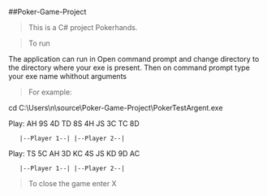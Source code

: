 ##Poker-Game-Project


>This is a C# project Pokerhands.

>To run

The application can run in  Open command prompt and change directory to the directory where your exe is present.
Then on command prompt type your exe name whithout arguments

>For example:

 cd C:\Users\n\source\Poker-Game-Project\PokerTestArgent.exe

 Play: AH 9S 4D TD 8S 4H JS 3C TC 8D

       |--Player 1--| |--Player 2--|
       
 Play: TS 5C AH 3D KC 4S JS KD 9D AC
 
       |--Player 1--| |--Player 2--|    
       
>To close the game enter X       
       
  

